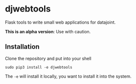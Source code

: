 # djwebtools
Flask tools to write small web applications for datajoint.

**This is an alpha version**: Use with caution.

## Installation

Clone the repository and put into your shell

```sudo pip3 install -e djwebtools```

The ```-e``` will install it locally, you want to install it into the system. 